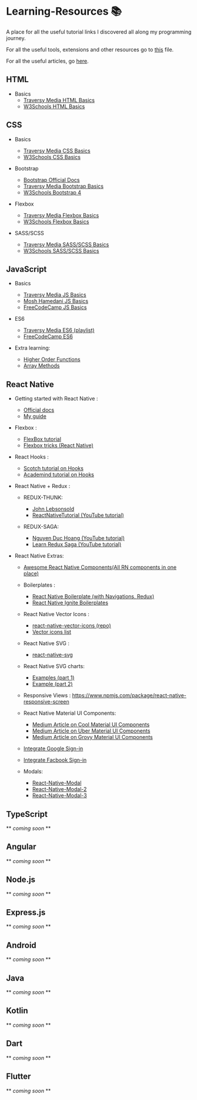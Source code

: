 # Learning-Resources :books:
A place for all the useful tutorial links I discovered all along my programming journey.

For all the useful tools, extensions and other resources go to [this](https://github.com/Quadrified/Useful-Links/tree/master#useful-links) file.

For all the useful articles, go [here](https://github.com/Quadrified/Useful-Links/blob/master/Useful-Articles.md#useful-articles-books).

## HTML

* Basics
    - [Traversy Media HTML Basics](https://www.youtube.com/watch?v=yfoY53QXEnI&list=PLillGF-RfqbZTASqIqdvm1R5mLrQq79CU&index=2)
    - [W3Schools HTML Basics](https://www.w3schools.com/html/)


## CSS

* Basics
    - [Traversy Media CSS Basics](https://www.youtube.com/watch?v=UB1O30fR-EE&list=PLillGF-RfqbZTASqIqdvm1R5mLrQq79CU&index=2&t=0s)
    - [W3Schools CSS Basics](https://www.w3schools.com/css/)
    
* Bootstrap
    - [Bootstrap Official Docs](https://getbootstrap.com/docs/4.5/getting-started/introduction/)
	- [Traversy Media Bootstrap Basics](https://www.youtube.com/watch?v=5GcQtLDGXy8)
	- [W3Schools Bootstrap 4](https://www.w3schools.com/bootstrap4/)
	
* Flexbox
	- [Traversy Media Flexbox Basics](https://www.youtube.com/watch?v=JJSoEo8JSnc)
	- [W3Schools Flexbox Basics](https://www.w3schools.com/css/css3_flexbox.asp)
	
* SASS/SCSS
	- [Traversy Media SASS/SCSS Basics](https://www.youtube.com/watch?v=nu5mdN2JIwM)
	- [W3Schools SASS/SCSS Basics](https://www.w3schools.com/sass/)


## JavaScript

* Basics
    - [Traversy Media JS Basics](https://www.youtube.com/watch?v=hdI2bqOjy3c)
    - [Mosh Hamedani JS Basics](https://www.youtube.com/watch?v=W6NZfCO5SIk)
    - [FreeCodeCamp JS Basics](https://www.youtube.com/watch?v=PkZNo7MFNFg)

* ES6
    - [Traversy Media ES6 (playlist)](https://www.youtube.com/playlist?list=PLillGF-RfqbZ7s3t6ZInY3NjEOOX7hsBv)
    - [FreeCodeCamp ES6](https://www.youtube.com/watch?v=nZ1DMMsyVyI)

* Extra learning:
    - [Higher Order Functions](https://www.youtube.com/watch?v=rRgD1yVwIvE)
    - [Array Methods](https://www.youtube.com/watch?v=R8rmfD9Y5-c)

    
## React Native
* Getting started with React Native : 
	- [Official docs](https://facebook.github.io/react-native/docs/getting-started)
	- [My guide](https://drive.google.com/file/d/1eE4baXiDyZw7qZV54Wm5BDriTGWQa62w/view?usp=sharing)
	
* Flexbox :
	- [FlexBox tutorial](https://jsfiddle.net/bradtraversy/bu0ecodm/1/)
	- [Flexbox tricks (React Native)](https://css-tricks.com/snippets/css/a-guide-to-flexbox/)
* React Hooks : 
	- [Scotch tutorial on Hooks](https://scotch.io/tutorials/build-a-react-to-do-app-with-react-hooks-no-class-components)
	- [Academind tutorial on Hooks](https://academind.com/learn/react/react-hooks-introduction/)

* React Native + Redux :
	- REDUX-THUNK:
		* [John Lebsonsold](https://www.youtube.com/playlist?list=PLk083BmAphjtGWyZUuo1BiCS_ZAgps6j5)
		* [ReactNativeTutorial (YouTube tutorial)](https://www.youtube.com/watchv=Hn2acItzQBk&list=PLSQhEegvsgQCCeaJe2V9XrsD7EIm2Qpv5&index=10&t=0s)

	- REDUX-SAGA:
		* [Nguyen Duc Hoang (YouTube tutorial)](https://www.youtube.com/watch?v=IOTEAunY8ZI)
		* [Learn Redux Saga (YouTube tutorial)](https://www.youtube.com/playlist?list=PLMV09mSPNaQlWvqEwF6TfHM-CVM6lXv39)


* React Native Extras: 
	- [Awesome React Native Components(All RN components in one place)](https://www.awesome-react-native.com/#Components-UI)
	- Boilerplates :
		* [React Native Boilerplate (with Navigations, Redux)](https://github.com/victorkvarghese/react-native-feature-boilerplate?source=post_page-----dd7c4434bc26----------------------)
		* [React Native Ignite Boilerplates](https://github.com/infinitered/ignite)
		
	- React Native Vector Icons : 
		* [react-native-vector-icons (repo)](https://github.com/oblador/react-native-vector-icons)
		* [Vector icons list](https://oblador.github.io/react-native-vector-icons/)

	- React Native SVG : 
		* [react-native-svg](https://github.com/react-native-community/react-native-svg)

	- React Native SVG charts: 
		* [Examples (part 1)](https://github.com/JesperLekland/react-native-svg-charts)
		* [Example (part 2)](https://github.com/JesperLekland/react-native-svg-charts-examples)
	
	- Responsive Views : https://www.npmjs.com/package/react-native-responsive-screen
		
	- React Native Material UI Components: 
		* [Medium Article on Cool Material UI Components](https://medium.com/@victorvarghese/super-cool-material-ui-components-in-react-native-dd7c4434bc26)
		* [Medium Article on Uber Material UI Components](https://medium.com/@victorvarghese/uber-cool-react-native-components-30a757db5852)
		* [Medium Article on Grovy Material UI Components](https://medium.com/@victorvarghese/groovy-react-native-components-c9aa478e1627)
	- [Integrate Google Sign-in](https://github.com/react-native-community/react-native-google-signin)
	- [Integrate Facbook Sign-in](https://github.com/facebook/react-native-fbsdk)
	- Modals:
		* [React-Native-Modal](https://github.com/react-native-community/react-native-modal)
		* [React-Native-Modal-2](https://github.com/jacklam718/react-native-modals/blob/master/README.md)
		* [React-Native-Modal-3](https://reactnativeexample.com/tag/popup/)


## TypeScript
** *coming soon* **

## Angular
** *coming soon* **

## Node.js
** *coming soon* **

## Express.js
** *coming soon* **

## Android
** *coming soon* **

## Java
** *coming soon* **

## Kotlin
** *coming soon* **

## Dart
** *coming soon* **

## Flutter
** *coming soon* **

